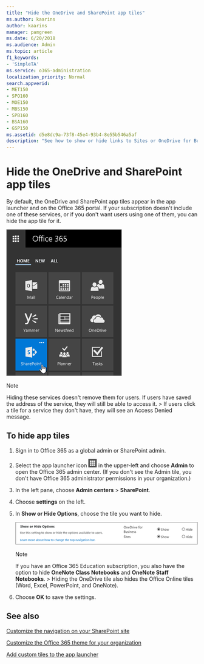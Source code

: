 ```yaml
---
title: "Hide the OneDrive and SharePoint app tiles"
ms.author: kaarins
author: kaarins
manager: pamgreen
ms.date: 6/20/2018
ms.audience: Admin
ms.topic: article
f1_keywords:
- 'SimpleTA'
ms.service: o365-administration
localization_priority: Normal
search.appverid:
- MET150
- SPO160
- MOE150
- MBS150
- SPB160
- BSA160
- GSP150
ms.assetid: d5e8dc9a-73f8-45e4-93b4-8e55b546a5af
description: "See how to show or hide links to Sites or OneDrive for Business. "
---
```


# Hide the OneDrive and SharePoint app tiles

By default, the OneDrive and SharePoint app tiles appear in the app launcher and on the Office 365 portal. If your subscription doesn't include one of these services, or if you don't want users using one of them, you can hide the app tile for it. 
  
![The app launcher with SharePoint highlighted.](media/5486cdb8-94e4-4cc5-8ea2-3458d40075ea.PNG)
  
> [!NOTE]
> Hiding these services doesn't remove them for users. If users have saved the address of the service, they will still be able to access it. > If users click a tile for a service they don't have, they will see an Access Denied message. 
  
## To hide app tiles
<a name="__top"> </a>

1. Sign in to Office 365 as a global admin or SharePoint admin.
    
2. Select the app launcher icon ![The icon that looks like a waffle and represents a button click that will reveal multiple application tiles for selection.](media/3b8a317e-13ba-4bd4-864e-1ccd47af39ee.png) in the upper-left and choose **Admin** to open the Office 365 admin center. (If you don't see the Admin tile, you don't have Office 365 administrator permissions in your organization.) 
    
3. In the left pane, choose **Admin centers** \> **SharePoint**.
    
4. Choose **settings** on the left. 
    
5. In **Show or Hide Options**, choose the tile you want to hide.
    
    ![SPO SharePoint Settings Show/hide options section](media/516f0f56-c44e-465e-8ec5-ba56fbbe2b3b.PNG)
  
    > [!NOTE]
    > If you have an Office 365 Education subscription, you also have the option to hide **OneNote Class Notebooks** and **OneNote Staff Notebooks**. > Hiding the OneDrive tile also hides the Office Online tiles (Word, Excel, PowerPoint, and OneNote). 
  
6. Choose **OK** to save the settings. 
    
## See also
<a name="__top"> </a>

[Customize the navigation on your SharePoint site](https://support.office.com/article/3CD61AE7-A9ED-4E1E-BF6D-4655F0BF25CA#ID0EAACAAA=Online)
  
[Customize the Office 365 theme for your organization](https://support.office.com/article/8275DA91-7A48-4591-94AB-3123A3F79530)
  
[Add custom tiles to the app launcher](https://support.office.com/article/1136115a-75af-4497-b693-640c4ce70bc6)

